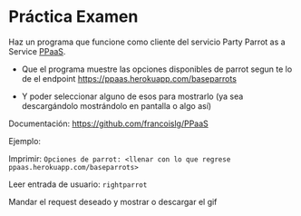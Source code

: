 # Práctica Examen
Haz un programa que funcione como cliente del servicio Party Parrot as a Service [PPaaS](https://parrotify.github.io/).

 - Que el programa muestre las opciones disponibles de parrot segun te lo de el endpoint https://ppaas.herokuapp.com/baseparrots

 - Y poder seleccionar alguno de esos para mostrarlo (ya sea descargándolo mostrándolo en pantalla o algo así)

Documentación: https://github.com/francoislg/PPaaS

Ejemplo:

Imprimir: `Opciones de parrot: <llenar con lo que regrese ppaas.herokuapp.com/baseparrots>`

Leer entrada de usuario: `rightparrot`

Mandar el request deseado y mostrar o descargar el gif
